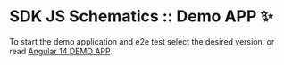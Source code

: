 # SDK JS Schematics :: Demo APP ✨

To start the demo application and e2e test select the desired version, or read [Angular 14 DEMO APP](/angular14-demo-app/README.md).
